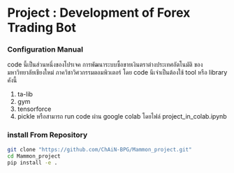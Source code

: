 
# Project : Development of Forex Trading Bot 
### Configuration Manual 
code นี้เป็นส่วนหนึ่งของโปรเจค การพัฒนาระบบซื้อขายเงินตราต่างประเทศอัตโนมัติ ของมหาวิทยาลัยเชียงใหม่ ภาควิชาวิศวกรรมตอมพิวเตอร์ 
โดย code นีเจำเป็นต้องใช้ tool หรือ library คังนี้
1. ta-lib
2. gym
3. tensorforce
4. pickle
หรือสามารถ run code ผ่าน google colab โดยไฟล์ project_in_colab.ipynb

### install  From Repository
```bash
git clone "https://github.com/ChAiN-BPG/Mammon_project.git"
cd Mammon_project
pip install -e .

```
